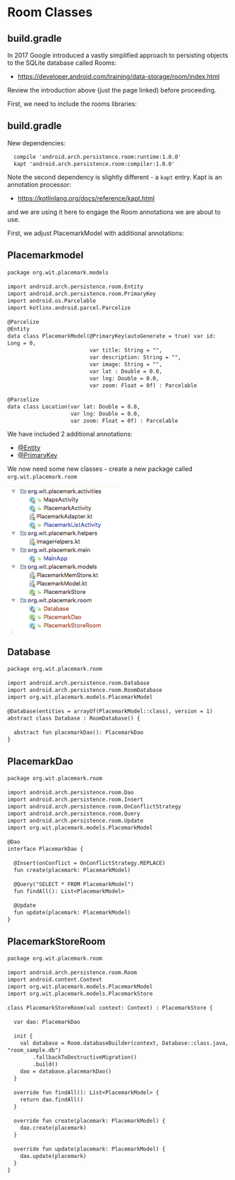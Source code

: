 # Room Classes

## build.gradle

In 2017 Google introduced a vastly simplified approach to persisting objects to the SQLite database called Rooms:

- <https://developer.android.com/training/data-storage/room/index.html>

Review the introduction above (just the page linked) before proceeding.

First, we need to include the rooms libraries:

## build.gradle

New dependencies:

~~~
  compile 'android.arch.persistence.room:runtime:1.0.0'
  kapt 'android.arch.persistence.room:compiler:1.0.0'
~~~

Note the second dependency is slightly different - a `kapt` entry. Kapt is an annotation processor:

- <https://kotlinlang.org/docs/reference/kapt.html>

and we are using it here to engage the Room annotations we are about to use.

First, we adjust PlacemarkModel with additional annotations:

## Placemarkmodel

~~~
package org.wit.placemark.models

import android.arch.persistence.room.Entity
import android.arch.persistence.room.PrimaryKey
import android.os.Parcelable
import kotlinx.android.parcel.Parcelize

@Parcelize
@Entity
data class PlacemarkModel(@PrimaryKey(autoGenerate = true) var id: Long = 0,
                          var title: String = "",
                          var description: String = "",
                          var image: String = "",
                          var lat : Double = 0.0,
                          var lng: Double = 0.0,
                          var zoom: Float = 0f) : Parcelable

@Parcelize
data class Location(var lat: Double = 0.0,
                    var lng: Double = 0.0,
                    var zoom: Float = 0f) : Parcelable
~~~

We have included 2 additional annotations:

- [@Entity](https://developer.android.com/reference/android/arch/persistence/room/Entity.html)
- [@PrimaryKey](https://developer.android.com/reference/android/arch/persistence/room/PrimaryKey.html)

We now need some new classes - create a new package called `org.wit.placemark.room`

![](img/01.png)

## Database

~~~
package org.wit.placemark.room

import android.arch.persistence.room.Database
import android.arch.persistence.room.RoomDatabase
import org.wit.placemark.models.PlacemarkModel

@Database(entities = arrayOf(PlacemarkModel::class), version = 1)
abstract class Database : RoomDatabase() {

  abstract fun placemarkDao(): PlacemarkDao
}
~~~

## PlacemarkDao

~~~
package org.wit.placemark.room

import android.arch.persistence.room.Dao
import android.arch.persistence.room.Insert
import android.arch.persistence.room.OnConflictStrategy
import android.arch.persistence.room.Query
import android.arch.persistence.room.Update
import org.wit.placemark.models.PlacemarkModel

@Dao
interface PlacemarkDao {

  @Insert(onConflict = OnConflictStrategy.REPLACE)
  fun create(placemark: PlacemarkModel)

  @Query("SELECT * FROM PlacemarkModel")
  fun findAll(): List<PlacemarkModel>

  @Update
  fun update(placemark: PlacemarkModel)
}
~~~


## PlacemarkStoreRoom

~~~
package org.wit.placemark.room

import android.arch.persistence.room.Room
import android.content.Context
import org.wit.placemark.models.PlacemarkModel
import org.wit.placemark.models.PlacemarkStore

class PlacemarkStoreRoom(val context: Context) : PlacemarkStore {

  var dao: PlacemarkDao

  init {
    val database = Room.databaseBuilder(context, Database::class.java, "room_sample.db")
        .fallbackToDestructiveMigration()
        .build()
    dao = database.placemarkDao()
  }

  override fun findAll(): List<PlacemarkModel> {
    return dao.findAll()
  }

  override fun create(placemark: PlacemarkModel) {
    dao.create(placemark)
  }

  override fun update(placemark: PlacemarkModel) {
    dao.update(placemark)
  }
}
~~~


